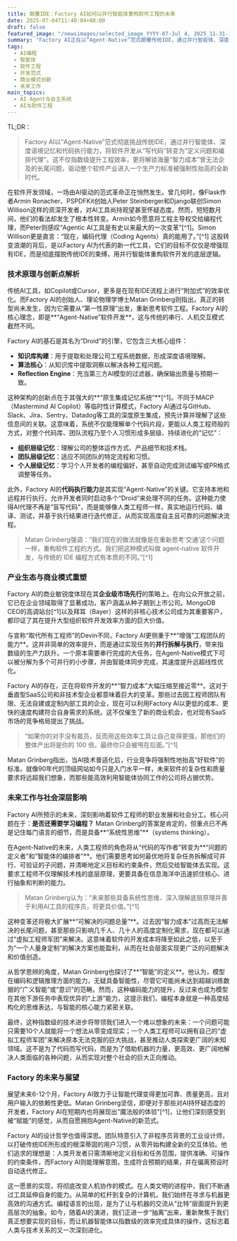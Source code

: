 ```yaml
---
title: 颠覆IDE：Factory AI如何以并行智能体重构软件工程的未来
date: 2025-07-04T11:40:04+08:00
draft: false
featured_image: "/newsimages/selected_image_YYYY-07-Jul 4, 2025_11-31-12-566.jpg"
summary: "Factory AI正在以“Agent-Native”范式颠覆传统IDE，通过并行智能体、深度语境记忆和自主代码执行，将软件开发效率推向指数级增长。这不仅重塑了工程师的角色，更将极大地拓展“可解决问题总量”，推动整个软件产业迈向一个由AI驱动的、生产力标准空前提升的全新未来。"
tags: 
  - AI编程
  - 智能体
  - 软件工程
  - 开发范式
  - 商业模式创新
  - 未来工作
main_topics: 
  - AI Agent与自主系统
  - AI与软件工程
---
```


TL;DR：
> Factory AI以“Agent-Native”范式彻底挑战传统IDE，通过并行智能体、深度语境记忆和代码执行能力，将软件开发从“写代码”转变为“定义问题和编排代理”。这不仅指数级提升工程效率，更将解锁海量“智力成本”曾无法企及的长尾问题，驱动整个软件产业进入一个生产力标准被强制性抬高的全新时代。

在软件开发领域，一场由AI驱动的范式革命正在悄然发生。曾几何时，像Flask作者Armin Ronacher、PSPDFKit创始人Peter Steinberger和Django联创Simon Willison这样的资深开发者，对AI工具尚持观望甚至怀疑态度。然而，短短数月间，他们的看法却发生了根本性转变。Armin如今愿意将工程主导权交给编程代理，而Peter则感叹“Agentic AI工具是有史以来最大的一次变革”[^1]。Simon Willison更是直言：“现在，编码代理（Coding Agents）真的能用了。”[^1] 这股转变浪潮的背后，是以Factory AI为代表的新一代工具，它们的目标不仅仅是增强现有IDE，而是彻底摆脱传统IDE的束缚，用并行智能体重构软件开发的底层逻辑。

### 技术原理与创新点解析

传统AI工具，如Copilot或Cursor，更多是在现有IDE流程上进行“附加式”的效率优化。而Factory AI的创始人、理论物理学博士Matan Grinberg则指出，真正的转型尚未发生，因为它需要从“第一性原理”出发，重新思考软件工程。Factory AI的核心理念，即是**“Agent-Native”软件开发**，这与传统的串行、人机交互模式截然不同。

Factory AI的基石是其名为“Droid”的引擎，它包含三大核心组件：
*   **知识库构建**：用于提取和处理公司工程系统数据，形成深度语境理解。
*   **算法核心**：从知识库中提取洞察以解决各种工程问题。
*   **Reflection Engine**：充当第三方AI模型的过滤器，确保输出质量与预期一致。

这种架构的创新点在于其强大的**“原生集成记忆系统”**[^1]。不同于MACP（Mastermind AI Copilot）等临时性计算模式，Factory AI通过与GitHub、Slack、Jira、Sentry、Datadog等工具的深度原生集成，预先计算并理解了这些信息间的关联。这意味着，系统不仅能理解单个代码片段，更能以人类工程师般的方式，对整个代码库、团队流程乃至个人习惯形成多层级、持续进化的“记忆”：

*   **组织层级记忆**：理解公司的整体运作方式、产品细节和技术栈。
*   **团队层级记忆**：适应不同团队的特定流程和习惯。
*   **个人层级记忆**：学习个人开发者的编程偏好，甚至自动完成测试编写或PR格式调整等任务。

此外，Factory AI的**代码执行能力**是其实现“Agent-Native”的关键。它支持本地和远程并行执行，允许开发者同时启动多个“Droid”来处理不同的任务。这种能力使得AI代理不再是“盲写代码”，而是能够像人类工程师一样，真实地运行代码、编译、测试，并基于执行结果进行迭代修正，从而实现高度自主且可靠的问题解决流程。

> Matan Grinberg强调：“我们现在的做法就像是在重新思考‘交通’这个问题一样，重构软件工程的方式。我们把这种模式叫做 agent-native 软件开发，与传统的 IDE 编程方式有本质的不同。”[^1]

### 产业生态与商业模式重塑

Factory AI的商业敏锐度体现在其**企业级市场先行**的策略上。在向公众开放之前，它已在企业领域取得了显著成功，客户涵盖从种子期到上市公司。MongoDB CEO的高调站台[^1]以及拜耳（Bayer）这样的非核心技术公司成为其重要客户，都印证了其在提升大型组织软件开发效率方面的巨大价值。

与宣称“取代所有工程师”的Devin不同，Factory AI更侧重于**“增强”工程团队的能力**。这并非简单的效率提升，而是通过实现任务的**并行拆解与执行**，带来指数级的生产力跃升。一个原本需要串行完成的大任务，在Agent-Native模式下可以被分解为多个可并行的小步骤，并由智能体同步完成，其速度提升远超线性优化。

Factory AI的存在，正在将软件开发的**“智力成本”大幅压缩至接近零**。这对于垂直型SaaS公司和非技术型企业都意味着巨大的变革。那些过去因工程师团队有限、无法自建或定制内部工具的企业，现在可以利用Factory AI以更低的成本、更快的速度构建符合自身需求的系统。这不仅催生了新的商业机会，也对现有SaaS市场的竞争格局提出了挑战。

> “如果你的对手没有裁员，反而用这些效率工具让自己变得更强，那他们的整体产出将是你的 100 倍，最终你只会被甩在后面。”[^1]

Matan Grinberg指出，当AI技术普适化后，行业竞争将强制性地抬高“好软件”的标准。就像90年代的顶级网站如今只是入门水平一样，未来软件的复杂性和质量要求将远超我们想象，而那些能高效利用智能体协同工作的公司将占据优势。

### 未来工作与社会深层影响

Factory AI所预示的未来，深刻影响着软件工程师的职业发展和社会分工。核心问题在于：**是否还需要学习编程？** Matan Grinberg的答案是肯定的，但重点已不再是记住每门语言的细节，而是具备**“系统性思维”**（systems thinking）。

在Agent-Native的未来，人类工程师的角色将从“代码的写作者”转变为**“问题的定义者”和“智能体的编排者”**。他们需要思考如何最优地将复杂任务拆解成可并行、可验证的子问题，并清晰地定义目标和约束条件，然后交给智能体去实现。这要求工程师不仅理解技术栈的底层原理，更要具备在信息海洋中迅速抓住核心、进行抽象和判断的能力。

> Matan Grinberg认为：“未来那些具备系统性思维、深入理解底层原理并善于利用AI工具的程序员，将更具价值。”[^1]

这种变革还将极大扩展**“可解决的问题总量”**。过去因“智力成本”过高而无法解决的长尾问题，甚至那些只影响几千人、几十人的高度定制化需求，现在都可以通过“虚拟工程师军团”来解决。这意味着软件的开发成本将降至如此之低，以至于为“一个人量身定制”的解决方案也能盈利，从而在社会层面实现更广泛的问题解决和价值创造。

从哲学思辨的角度，Matan Grinberg也探讨了**“智能”的定义**。他认为，模型在编码和逻辑推理方面的能力，无疑具备智能性，尽管它可能尚未达到超越训练数据的“广义智能”或“意识”的范畴。然而，这种编码能力的提升，反过来也成为模型在其他下游任务中表现优异的“上游”能力，这提示我们，编程本身就是一种高度结构化的思维表达，与智能的核心能力紧密关联。

最终，这种指数级的技术进步将带领我们进入一个难以想象的未来：一个问题可能只需要10个人就能将一个想法从零变成现实；一个人类工程师可以拥有自己的“虚拟工程师军团”来解决原本无法克服的巨大挑战，甚至推动人类探索更广阔的未知领域。这不是为了代码而写代码，而是为了借助机器的力量，更高效、更广阔地解决人类面临的各种问题，从而实现对整个社会的巨大正向推动。

### Factory 的未来与展望

展望未来6-12个月，Factory AI致力于让智能代理变得更加可靠、质量更高，且对用户输入的依赖性更低。Matan Grinberg坚信，即便对于那些对AI持怀疑态度的开发者，Factory AI在短期内也将展现出“魔法般的体验”[^1]，让他们深刻感受到被“赋能”的感觉，从而自愿拥抱Agent-Native的新范式。

Factory AI的设计哲学也值得深思。团队特意引入了非程序员背景的工业设计师，以打破传统IDE所形成的根深蒂固的用户习惯，从零开始构建全新的交互体验。他们追求的理想是：人类开发者只需清晰地定义目标和任务范围，提供准确、可操作的约束条件，而Factory AI则能理解意图，生成符合预期的结果，并在偏离预设时自动迭代修正。

这一愿景的实现，将彻底改变人机协作的模式。在人类文明的进程中，我们不断通过工具延伸自身的能力。从简单的杠杆到复杂的计算机，我们始终在寻求与机器更高效的沟通方式。编程语言的出现，是为了让与机器的交流从“比特”层面提升到更高层次的抽象。如今，随着AI的演进，我们正进一步“抽离”出来，重新聚焦于我们真正想要实现的目标，而让机器智能体以指数级的效率完成具体的操作，这标志着人类与技术关系的又一次深刻进化。
